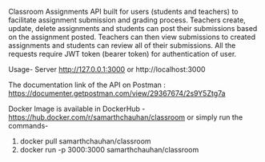 Classroom Assignments API built for users (students and teachers) to facilitate assignment submission and grading process. Teachers create, update, delete assignments and students can post their submissions based on the assignment posted. Teachers can then view submissions to created assignments and students can review all of their submissions. All the requests require JWT token (bearer token) for authentication of user.

Usage- Server http://127.0.0.1:3000 or http://localhost:3000

The documentation link of the API on Postman : https://documenter.getpostman.com/view/29367674/2s9Y5Ztg7a

Docker Image is available in DockerHub - https://hub.docker.com/r/samarthchauhan/classroom
or simply run the commands-

1. docker pull samarthchauhan/classroom
2. docker run -p 3000:3000 samarthchauhan/classroom

<!--
Some registered (username password role) for users are given below for testing-

person per123 student
par pa2 teacher
stude12 st23 student
jack j76 student
james jb student
wurtz qwe teacher
-->
